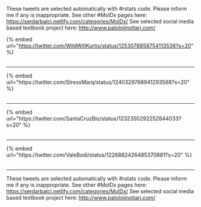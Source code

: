 

These tweets are selected automatically with #rstats code. Please inform me if any is inappropriate.
See other #MolDx pages here: https://serdarbalci.netlify.com/categories/MolDx/ 
See selected social media based textbook project here: http://www.patolojinotlari.com/

{% embed url="https://twitter.com/WildWillKurtis/status/1253078858754113538?s=20" %}<br>
<br>
<hr>
{% embed url="https://twitter.com/StressMarq/status/1240329768941293568?s=20" %}<br>
<br>
<hr>
{% embed url="https://twitter.com/SantaCruzBio/status/1232350292252844033?s=20" %}<br>
<br>
<hr>
{% embed url="https://twitter.com/ValeBodi/status/1226882426485370881?s=20" %}<br>
<br>
<hr>


These tweets are selected automatically with #rstats code. Please inform me if any is inappropriate.
See other #MolDx pages here: https://serdarbalci.netlify.com/categories/MolDx/ 
See selected social media based textbook project here: http://www.patolojinotlari.com/
